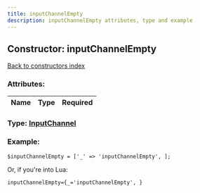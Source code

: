 ```yaml
---
title: inputChannelEmpty
description: inputChannelEmpty attributes, type and example
---
```

## Constructor: inputChannelEmpty  
[Back to constructors index](index.md)



### Attributes:

| Name     |    Type       | Required |
|----------|:-------------:|---------:|



### Type: [InputChannel](../types/InputChannel.md)


### Example:

```
$inputChannelEmpty = ['_' => 'inputChannelEmpty', ];
```  

Or, if you're into Lua:  


```
inputChannelEmpty={_='inputChannelEmpty', }

```



